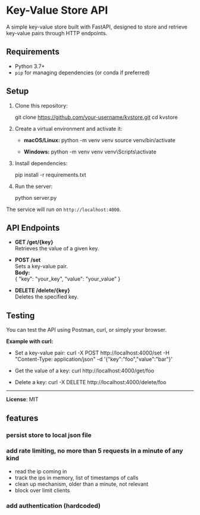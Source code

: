 # Key-Value Store API

A simple key-value store built with FastAPI, designed to store and retrieve key-value pairs through HTTP endpoints.

## Requirements

- Python 3.7+
- `pip` for managing dependencies (or conda if preferred)

## Setup

1. Clone this repository:

   git clone https://github.com/your-username/kvstore.git
   cd kvstore

2. Create a virtual environment and activate it:

   - **macOS/Linux:**
     python -m venv venv
     source venv/bin/activate

   - **Windows:**
     python -m venv venv
     venv\Scripts\activate

3. Install dependencies:

   pip install -r requirements.txt

4. Run the server:

   python server.py

The service will run on `http://localhost:4000`.

## API Endpoints

- **GET /get/{key}**  
  Retrieves the value of a given key.

- **POST /set**  
  Sets a key-value pair.  
  **Body:**  
  {
    "key": "your_key",
    "value": "your_value"
  }

- **DELETE /delete/{key}**  
  Deletes the specified key.

## Testing

You can test the API using Postman, curl, or simply your browser.

**Example with curl:**

- Set a key-value pair:
  curl -X POST http://localhost:4000/set -H "Content-Type: application/json" -d '{"key":"foo","value":"bar"}'

- Get the value of a key:
  curl http://localhost:4000/get/foo

- Delete a key:
  curl -X DELETE http://localhost:4000/delete/foo

---

**License**: MIT

## features

### persist store to local json file

### add rate limiting, no more than 5 requests in a minute of any kind
* read the ip coming in
* track the ips in memory, list of timestamps of calls
* clean up mechanism, older than a minute, not relevant
* block over limit clients

### add authentication (hardcoded)